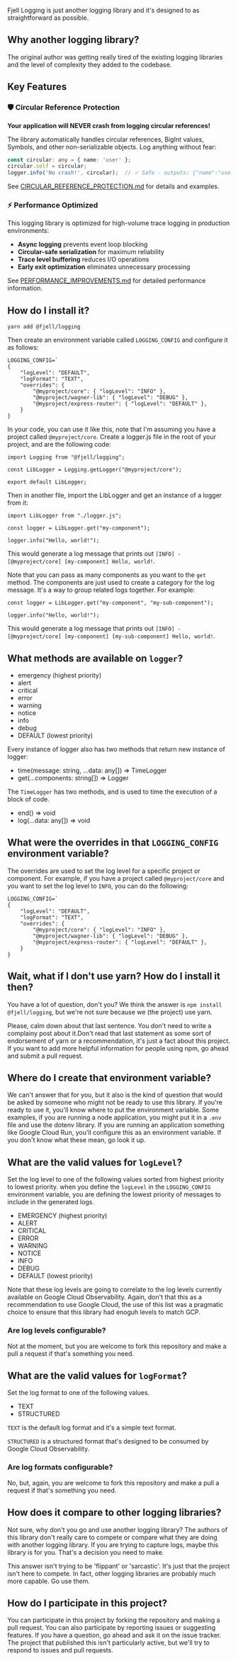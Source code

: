Fjell Logging is just another logging library and it's designed to as straightforward as possible.

## Why another logging library?

The original author was getting really tired of the existing logging libraries and the level of complexity they added to the codebase.

## Key Features

### 🛡️ Circular Reference Protection

**Your application will NEVER crash from logging circular references!**

The library automatically handles circular references, BigInt values, Symbols, and other non-serializable objects. Log anything without fear:

```typescript
const circular: any = { name: 'user' };
circular.self = circular;
logger.info('No crash!', circular);  // ✓ Safe - outputs: {"name":"user","self":"(circular)"}
```

See [CIRCULAR_REFERENCE_PROTECTION.md](./CIRCULAR_REFERENCE_PROTECTION.md) for details and examples.

### ⚡ Performance Optimized

This logging library is optimized for high-volume trace logging in production environments:
- **Async logging** prevents event loop blocking
- **Circular-safe serialization** for maximum reliability
- **Trace level buffering** reduces I/O operations
- **Early exit optimization** eliminates unnecessary processing

See [PERFORMANCE_IMPROVEMENTS.md](./PERFORMANCE_IMPROVEMENTS.md) for detailed performance information.

## How do I install it?

`yarn add @fjell/logging`

Then create an environment variable called `LOGGING_CONFIG` and configure it as follows:

````
LOGGING_CONFIG=`
{
    "logLevel": "DEFAULT",
    "logFormat": "TEXT",
    "overrides": {
        "@myproject/core": { "logLevel": "INFO" },
        "@myproject/wagner-lib": { "logLevel": "DEBUG" },
        "@myproject/express-router": { "logLevel": "DEFAULT" },
    }
}
````

In your code, you can use it like this, note that I'm assuming you have a project called `@myproject/core`.   Create a logger.js file in the root of your project, and are the following code:

````
import Logging from "@fjell/logging";

const LibLogger = Logging.getLogger("@myproject/core");

export default LibLogger;
````

Then in another file, import the LibLogger and get an instance of a logger from it:

````
import LibLogger from "./logger.js";

const logger = LibLogger.get("my-component");

logger.info("Hello, world!");
````

This would generate a log message that prints out `[INFO] - [@myproject/core] [my-component] Hello, world!`.

Note that you can pass as many components as you want to the `get` method.  The components are just used to create a category for the log message.  It's a way to group related logs together.  For example:

````
const logger = LibLogger.get("my-component", "my-sub-component");

logger.info("Hello, world!");
````

This would generate a log message that prints out `[INFO] - [@myproject/core] [my-component] [my-sub-component] Hello, world!`.

## What methods are available on `logger`?

* emergency (highest priority)
* alert
* critical
* error
* warning
* notice
* info
* debug
* DEFAULT (lowest priority)

Every instance of logger also has two methods that return new instance of logger:

* time(message: string, ...data: any[]) => TimeLogger
* get(...components: string[]) => Logger

The `TimeLogger` has two methods, and is used to time the execution of a block of code.

* end() => void
* log(...data: any[]) => void

## What were the overrides in that `LOGGING_CONFIG` environment variable?

The overrides are used to set the log level for a specific project or component.  For example, if you have a project called `@myproject/core` and you want to set the log level to `INFO`, you can do the following:

````
LOGGING_CONFIG=`
{
    "logLevel": "DEFAULT",
    "logFormat": "TEXT",
    "overrides": {
        "@myproject/core": { "logLevel": "INFO" },
        "@myproject/wagner-lib": { "logLevel": "DEBUG" },
        "@myproject/express-router": { "logLevel": "DEFAULT" },
    }
}
````

## Wait, what if I don't use yarn?  How do I install it then?

You have a lot of question, don't you? We think the answer is `npm install @fjell/logging`, but we're not sure because we (the project) use yarn.

Please, calm down about that last sentence.  You don't need to write a complainy post about it.Don't read that last statement as some sort of endorsement of yarn or a recommendation, it's just a fact about this project.  If you want to add more helpful information for people using npm, go ahead and submit a pull request.

## Where do I create that environment variable?

We can't answer that for you, but it also is the kind of question that would be asked by someone who might not be ready to use this library.  If you're ready to use it, you'll know where to put the environment variable.   Some examples, if you are running a node application, you might put it in a `.env` file and use the dotenv library.  If you are running an application something like Google Cloud Run, you'll configure this as an environment variable.   If you don't know what these mean, go look it up.

## What are the valid values for `logLevel`?

Set the log level to one of the following values sorted from highest priority to lowest priority.   when you define the `logLevel` in the `LOGGING_CONFIG` environment variable, you are defining the lowest priority of messages to include in the generated logs.

* EMERGENCY (highest priority)
* ALERT
* CRITICAL
* ERROR
* WARNING
* NOTICE
* INFO
* DEBUG
* DEFAULT (lowest priority)

Note that these log levels are going to correlate to the log levels currently available on Google Cloud Observability.  Again, don't that this as a recommendation to use Google Cloud, the use of this list was a pragmatic choice to ensure that this library had enoguh levels to match GCP.

### Are log levels configurable?

Not at the moment, but you are welcome to fork this repository and make a pull a request if that's something you need.

## What are the valid values for `logFormat`?

Set the log format to one of the following values.

* TEXT
* STRUCTURED

`TEXT` is the default log format and it's a simple text format.

`STRUCTURED` is a structured format that's designed to be consumed by Google Cloud Observability.

### Are log formats configurable?

No, but, again, you are welcome to fork this repository and make a pull a request if that's something you need.

## How does it compare to other logging libraries?

Not sure, why don't you go and use another logging library? The authors of this library don't really care to compete or compare what they are doing with another logging library. If you are trying to capture logs, maybe this library is for you. That's a decision you need to make.

This answer isn't trying to be 'flippant' or 'sarcastic'. It's just that the project isn't here to compete.  In fact, other logging libraries are probably much more capable. Go use them.

## How do I participate in this project?

You can participate in this project by forking the repository and making a pull request.  You can also participate by reporting issues or suggesting features.  If you have a question, go ahead and ask it on the issue tracker.  The project that published this isn't particularly active, but we'll try to respond to issues and pull requests.
